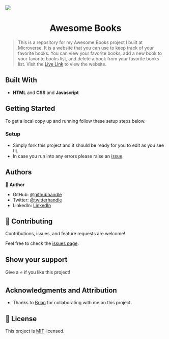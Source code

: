 ![](https://img.shields.io/badge/Microverse-blueviolet)

<h1 align="center"> Awesome Books</h1>

> This is a repository for my Awesome Books project I built at Microverse. It is a website that you can use to keep track of your favorite books.
> You can view your favorite books, add a new book to your favorite books list, and delete a book from your favorite books list.
> Visit the [Live Link](https://benmuiruri.github.io/awesome-books/) to view the website.

## Built With

- **HTML** and **CSS** and **Javascript**

## Getting Started

To get a local copy up and running follow these setup steps below.

### Setup

- Simply fork this project and it should be ready for you to edit as you see fit.
- In case you run into any errors please raise an [issue](https://github.com/Benmuiruri/awesome-books/issues).

## Authors

👤 **Author**

- GitHub: [@githubhandle](https://github.com/Benmuiruri)
- Twitter: [@twitterhandle](https://twitter.com/_optimize)
- LinkedIn: [LinkedIn](https://www.linkedin.com/in/benjamin-kiarie-180b66149/)

## 🤝 Contributing

Contributions, issues, and feature requests are welcome!

Feel free to check the [issues page](https://github.com/Benmuiruri/awesome-books/issues).

## Show your support

Give a ⭐️ if you like this project!

## Acknowledgments and Attribution

- Thanks to [Brian](https://github.com/Kimutai01) for collaborating with me on this project.

## 📝 License

This project is [MIT](https://opensource.org/licenses/MIT) licensed.
